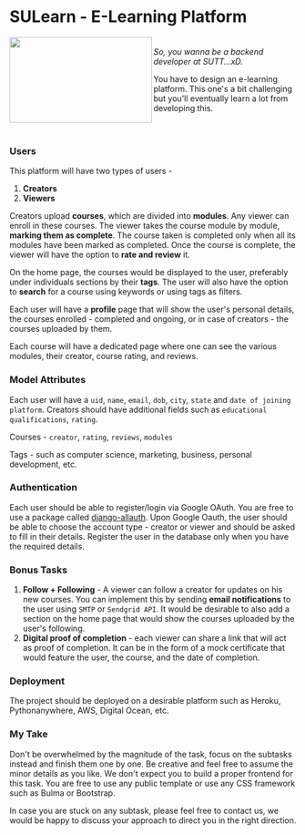 # SULearn - E-Learning Platform

[<img align="left" height=150 width=250 src="https://i.ytimg.com/vi/iOHq7BWFQRc/maxresdefault.jpg">](www.algoexpert.io)
<br> _So, you wanna be a backend developer at SUTT...xD._

You have to design an e-learning platform. This one's a bit challenging but you'll eventually learn a lot from developing this. <br><br><br>

### Users

This platform will have two types of users -

1. **Creators**
2. **Viewers**

Creators upload **courses**, which are divided into **modules**. Any viewer can enroll in these courses. The viewer takes the course module by module, **marking them as complete**. The course taken is completed only when all its modules have been marked as completed. Once the course is complete, the viewer will have the option to **rate and review** it.

On the home page, the courses would be displayed to the user, preferably under individuals sections by their **tags**. The user will also have the option to **search** for a course using keywords or using tags as filters.

Each user will have a **profile** page that will show the user's personal details, the courses enrolled - completed and ongoing, or in case of creators - the courses uploaded by them.

Each course will have a dedicated page where one can see the various modules, their creator, course rating, and reviews.

### Model Attributes

Each user will have a `uid`, `name`, `email`, `dob`, `city`, `state` and `date of joining platform`.
Creators should have additional fields such as `educational qualifications`, `rating`.

Courses - `creator`, `rating`, `reviews`, `modules`

Tags - such as computer science, marketing, business, personal development, etc.

### Authentication

Each user should be able to register/login via Google OAuth. You are free to use a package called [django-allauth](https://wsvincent.com/django-allauth-tutorial/). Upon Google Oauth, the user should be able to choose the account type - creator or viewer and should be asked to fill in their details. Register the user in the database only when you have the required details.

### Bonus Tasks

1. **Follow + Following** - A viewer can follow a creator for updates on his new courses. You can implement this by sending **email notifications** to the user using `SMTP` or `Sendgrid API`. It would be desirable to also add a section on the home page that would show the courses uploaded by the user's following.
2. **Digital proof of completion** - each viewer can share a link that will act as proof of completion. It can be in the form of a mock certificate that would feature the user, the course, and the date of completion.

### Deployment

The project should be deployed on a desirable platform such as Heroku, Pythonanywhere, AWS, Digital Ocean, etc.

### My Take

Don't be overwhelmed by the magnitude of the task, focus on the subtasks instead and finish them one by one. Be creative and feel free to assume the minor details as you like. We don't expect you to build a proper frontend for this task. You are free to use any public template or use any CSS framework such as Bulma or Bootstrap.

In case you are stuck on any subtask, please feel free to contact us, we would be happy to discuss your approach to direct you in the right direction.
